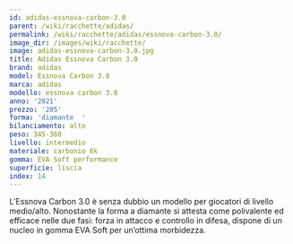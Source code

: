 ```yaml
---
id: adidas-essnova-carbon-3.0
parent: /wiki/racchette/adidas/
permalink: /wiki/racchette/adidas/essnova-carbon-3.0/
image_dir: /images/wiki/racchette/
image: adidas-essnova-carbon-3.0.jpg
title: Adidas Essnova Carbon 3.0
brand: adidas
model: Essnova Carbon 3.0
marca: adidas
modello: essnova carbon 3.0
anno: '2021'
prezzo: '205'
forma: 'diamante  '
bilanciamento: alto
peso: 345-360
livello: intermedio
materiale: carbonio 6k
gomma: EVA Soft performance
superficie: liscia
index: 14
---
```

L’Essnova Carbon 3.0 è senza dubbio un modello per giocatori di livello medio/alto. Nonostante la forma a diamante si attesta come polivalente ed efficace nelle due fasi: forza in attacco e controllo in difesa, dispone di un nucleo in gomma EVA Soft per un’ottima morbidezza.